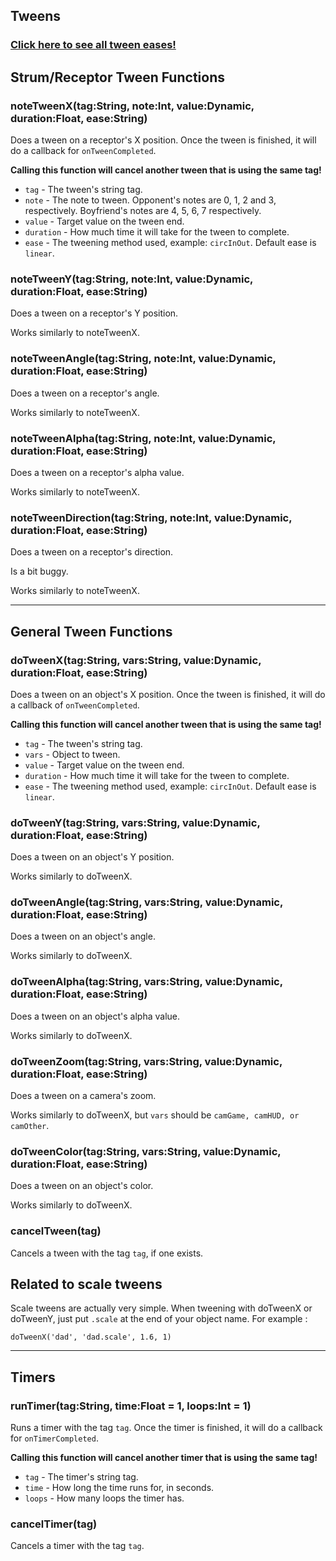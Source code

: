 ## Tweens
### [Click here to see all tween eases!](https://api.haxeflixel.com/flixel/tweens/FlxEase.html)
## Strum/Receptor Tween Functions

### noteTweenX(tag:String, note:Int, value:Dynamic, duration:Float, ease:String)
Does a tween on a receptor's X position. Once the tween is finished, it will do a callback for `onTweenCompleted`.

**Calling this function will cancel another tween that is using the same tag!**

* `tag` - The tween's string tag.
* `note` - The note to tween. Opponent's notes are 0, 1, 2 and 3, respectively. Boyfriend's notes are 4, 5, 6, 7 respectively.
* `value` - Target value on the tween end.
* `duration` - How much time it will take for the tween to complete.
* `ease` - The tweening method used, example: `circInOut`. Default ease is `linear`.

### noteTweenY(tag:String, note:Int, value:Dynamic, duration:Float, ease:String)
Does a tween on a receptor's Y position.

Works similarly to noteTweenX.

### noteTweenAngle(tag:String, note:Int, value:Dynamic, duration:Float, ease:String)
Does a tween on a receptor's angle.

Works similarly to noteTweenX.

### noteTweenAlpha(tag:String, note:Int, value:Dynamic, duration:Float, ease:String)
Does a tween on a receptor's alpha value.

Works similarly to noteTweenX.

### noteTweenDirection(tag:String, note:Int, value:Dynamic, duration:Float, ease:String)
Does a tween on a receptor's direction.

Is a bit buggy.

Works similarly to noteTweenX.
***
## General Tween Functions
### doTweenX(tag:String, vars:String, value:Dynamic, duration:Float, ease:String)
Does a tween on an object's X position. Once the tween is finished, it will do a callback of `onTweenCompleted`.

**Calling this function will cancel another tween that is using the same tag!**

* `tag` - The tween's string tag.
* `vars` - Object to tween.
* `value` - Target value on the tween end.
* `duration` - How much time it will take for the tween to complete.
* `ease` - The tweening method used, example: `circInOut`. Default ease is `linear`.

### doTweenY(tag:String, vars:String, value:Dynamic, duration:Float, ease:String)
Does a tween on an object's Y position.

Works similarly to doTweenX.

### doTweenAngle(tag:String, vars:String, value:Dynamic, duration:Float, ease:String)
Does a tween on an object's angle.

Works similarly to doTweenX.

### doTweenAlpha(tag:String, vars:String, value:Dynamic, duration:Float, ease:String)
Does a tween on an object's alpha value.

Works similarly to doTweenX.

### doTweenZoom(tag:String, vars:String, value:Dynamic, duration:Float, ease:String)
Does a tween on a camera's zoom.

Works similarly to doTweenX, but `vars` should be `camGame, camHUD, or camOther`.

### doTweenColor(tag:String, vars:String, value:Dynamic, duration:Float, ease:String)
Does a tween on an object's color.

Works similarly to doTweenX.

### cancelTween(tag)
Cancels a tween with the tag `tag`, if one exists.

## Related to scale tweens
Scale tweens are actually very simple. When tweening with doTweenX or doTweenY, just put `.scale` at the end of your object name. For example : 

`doTweenX('dad', 'dad.scale', 1.6, 1)` 
***

## Timers
### runTimer(tag:String, time:Float = 1, loops:Int = 1)
Runs a timer with the tag `tag`. Once the timer is finished, it will do a callback for `onTimerCompleted`.

**Calling this function will cancel another timer that is using the same tag!**

* `tag` - The timer's string tag.
* `time` - How long the time runs for, in seconds.
* `loops` - How many loops the timer has.

### cancelTimer(tag)
Cancels a timer with the tag `tag`.
